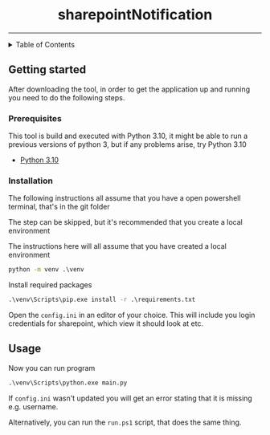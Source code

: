 <div align="center"><h1>sharepointNotification</h1><hr /></div>

<details>
  <summary>Table of Contents</summary>
  <ol>
    <li>
      <a href="#getting-started">Getting Started</a>
      <ul>
        <li><a href="#prerequisites">Prerequisites</a></li>
        <li><a href="#installation">Installation</a></li>
      </ul>
    </li>
    <li><a href="#usage">Usage</a></li>
  </ol>
</details>

<!-- Getting started -->
## Getting started
After downloading the tool, in order to get the application up and running you need to do the following steps.

### Prerequisites
This tool is build and executed with Python 3.10, it might be able to run a previous versions of python 3, but if any problems arise, try Python 3.10
- [Python 3.10](https://www.python.org/downloads/)

### Installation
The following instructions all assume that you have a open powershell terminal, that's in the git folder

The step can be skipped, but it's recommended that you create a local environment

The instructions here will all assume that you have created a local environment
``` cmd
python -m venv .\venv 
```

Install required packages
``` cmd
.\venv\Scripts\pip.exe install -r .\requirements.txt
```

Open the `config.ini` in an editor of your choice.
This will include you login credentials for sharepoint, which view it should look at etc.

## Usage
Now you can run program
``` cmd
.\venv\Scripts\python.exe main.py
```
If `config.ini` wasn't updated you will get an error stating that it is missing e.g. username.

Alternatively, you can run the `run.ps1` script, that does the same thing.
